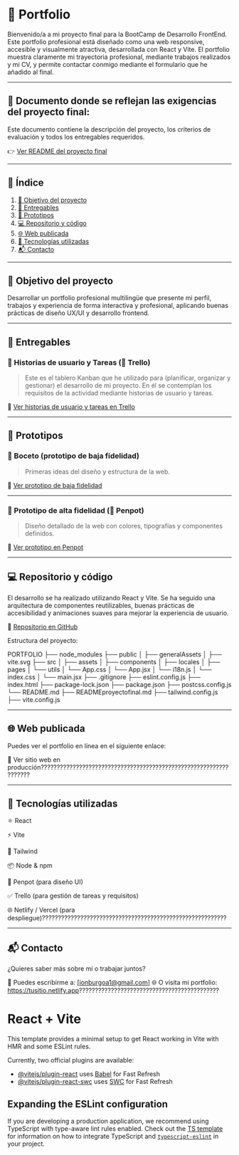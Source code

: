 # 🧠 Portfolio

Bienvenido/a a mi proyecto final para la BootCamp de Desarrollo FrontEnd. Este portfolio profesional está diseñado como una web responsive, accesible y visualmente atractiva, desarrollada con React y Vite. El portfolio muestra claramente mi trayectoria profesional, mediante trabajos realizados y mi CV, y permite contactar conmigo mediante el formulario que he añadido al final.

---

## 📄 Documento donde se reflejan las exigencias del proyecto final:

Este documento contiene la descripción del proyecto, los criterios de evaluación y todos los entregables requeridos.

👉 [Ver README del proyecto final](./READMEproyectofinal.md)

---

## 📌 Índice

1. [🎯 Objetivo del proyecto](#-objetivo-del-proyecto)
2. [🧾 Entregables](#-entregables)
3. [📐 Prototipos](#-prototipos)
4. [💻 Repositorio y código](#-repositorio-y-código)
5. [🌐 Web publicada](#-web-publicada)
6. [🚀 Tecnologías utilizadas](#-tecnologías-utilizadas)
7. [📬 Contacto](#-contacto)

---

## 🎯 Objetivo del proyecto

Desarrollar un portfolio profesional multilingüe que presente mi perfil, trabajos y experiencia de forma interactiva y profesional, aplicando buenas prácticas de diseño UX/UI y desarrollo frontend.

---

## 🧾 Entregables

### 🔸 Historias de usuario y Tareas (📍 Trello)

> Este es el tablero Kanban que he utilizado para (planificar, organizar y gestionar) el desarrollo de mi proyecto. En él se contemplan los requisitos de la actividad mediante historias de usuario y tareas.

📎 [Ver historias de usuario y tareas en Trello](https://trello.com/b/lMwkL6uA/portfolio)

---

## 📐 Prototipos

### 📝 Boceto (prototipo de baja fidelidad)

> Primeras ideas del diseño y estructura de la web.

📎 [Ver prototipo de baja fidelidad](https://enlace-a-tu-boceto.com)

---

### 🎨 Prototipo de alta fidelidad (🎯 Penpot)

> Diseño detallado de la web con colores, tipografías y componentes definidos.

📎 [Ver prototipo en Penpot](https://design.penpot.app/#/view?file-id=76c3be65-dd38-80a3-8006-1542314655b4&page-id=1379938b-a15b-8002-8005-fa4d41e4a9f3&section=interactions&index=0&share-id=d27e272d-6b22-8014-8006-59a2d21b3c35)

---

## 💻 Repositorio y código

El desarrollo se ha realizado utilizando React y Vite. Se ha seguido una arquitectura de componentes reutilizables, buenas prácticas de accesibilidad y animaciones suaves para mejorar la experiencia de usuario.

📁 [Repositorio en GitHub](https://github.com/ionburetx/portfolio)

Estructura del proyecto:

PORTFOLIO
├── node_modules
├── public
│   ├── generalAssets
│   ├── vite.svg
├── src
│   ├── assets
│   ├── components
│   ├── locales
│   ├── pages
│   └── utils
│   └── App.css
│   └── App.jsx
│   └── i18n.js
│   └── index.css
│   └── main.jsx
├── .gitignore
├── eslint.config.js
├── index.html
├── package-lock.json
├── package.json
├── postcss.config.js
└── README.md
├── READMEproyectofinal.md
├── tailwind.config.js
├── vite.config.js

---

## 🌐 Web publicada
Puedes ver el portfolio en línea en el siguiente enlace:

🔗 Ver sitio web en producción??????????????????????????????????????????????????????????????????

---

## 🚀 Tecnologías utilizadas
⚛️ React

⚡ Vite

🎨 Tailwind

📦 Node & npm

🧩 Penpot (para diseño UI)

✅ Trello (para gestión de tareas y requisitos)

🌐 Netlify / Vercel (para despliegue)??????????????????????????????????????????????????????????

---

## 📬 Contacto
¿Quieres saber más sobre mí o trabajar juntos?

📧 Puedes escribirme a: [ionburgoa1@gmail.com]
🌐 O visita mi portfolio: https://tusitio.netlify.app????????????????????????????????????????????





# React + Vite

This template provides a minimal setup to get React working in Vite with HMR and some ESLint rules.

Currently, two official plugins are available:

- [@vitejs/plugin-react](https://github.com/vitejs/vite-plugin-react/blob/main/packages/plugin-react) uses [Babel](https://babeljs.io/) for Fast Refresh
- [@vitejs/plugin-react-swc](https://github.com/vitejs/vite-plugin-react/blob/main/packages/plugin-react-swc) uses [SWC](https://swc.rs/) for Fast Refresh

## Expanding the ESLint configuration

If you are developing a production application, we recommend using TypeScript with type-aware lint rules enabled. Check out the [TS template](https://github.com/vitejs/vite/tree/main/packages/create-vite/template-react-ts) for information on how to integrate TypeScript and [`typescript-eslint`](https://typescript-eslint.io) in your project.
